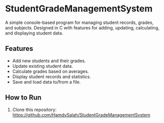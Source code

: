 # StudentGradeManagementSystem
A simple console-based program for managing student records, grades, and subjects. Designed in C with features for adding, updating, calculating, and displaying student data.

## Features
- Add new students and their grades.
- Update existing student data.
- Calculate grades based on averages.
- Display student records and statistics.
- Save and load data to/from a file.

## How to Run
1. Clone this repository: https://github.com/HamdySalah/StudentGradeManagementSystem
